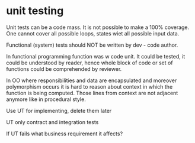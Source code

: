 # unit testing

Unit tests can be a code mass. It is not possible to make a 100% coverage. One cannot cover all possible loops, states wiet all possible input data.

Functional \(system\) tests should NOT be written by dev - code author.

In functional programming function was w code unit. It could be tested, it could be understood by reader, hence whole block of code or set of functions could be comprehended by reviewer.

In OO where responsibilities and data are encapsulated and moreover polymorphism occurs it is hard to reason about context in which the function is being computed. Those lines from context are not adjacent anymore like in procedural style.

Use UT for implementing, delete them later

UT only contract and integration tests

If UT fails what business requirement it affects?

